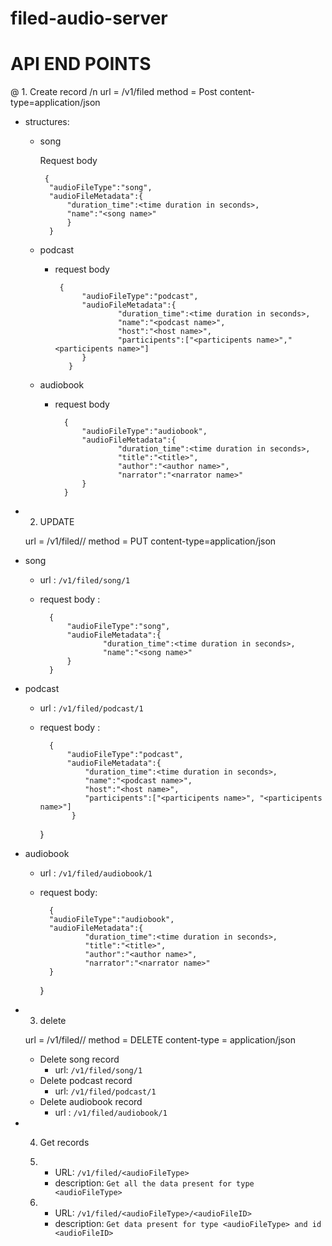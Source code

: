 # filed-audio-server


# API END POINTS

@ 1. Create record /n
    url = /v1/filed
    method = Post
    content-type=application/json
    
   - structures:
        - song 
                
             Request body
                
               {
                "audioFileType":"song",
                "audioFileMetadata":{
                    "duration_time":<time duration in seconds>,
                    "name":"<song name>"
                    }
                }
        - podcast
            
            - request body
                   
                   {
                        "audioFileType":"podcast",
                        "audioFileMetadata":{
                                "duration_time":<time duration in seconds>,
                                "name":"<podcast name>",
                                "host":"<host name>",
                                "participents":["<participents name>","<participents name>"]
                        }
                     }      
        - audiobook
        
            - request body
            
                    {
                        "audioFileType":"audiobook",
                        "audioFileMetadata":{
                                "duration_time":<time duration in seconds>,
                                "title":"<title>",
                                "author":"<author name>",
                                "narrator":"<narrator name>"
                        }
                    }
                    
- 2. UPDATE

    url = /v1/filed/<audioFileType>/<audioFileID> 
    method = PUT
    content-type=application/json
- song
    
    - url : `/v1/filed/song/1`
    - request body :
            
            {
                "audioFileType":"song",
                "audioFileMetadata":{
                        "duration_time":<time duration in seconds>,
                        "name":"<song name>"    
                }
            }
        
        
    
- podcast
    
    - url : `/v1/filed/podcast/1`
    - request body : 
    
            {
                "audioFileType":"podcast",
                "audioFileMetadata":{
                    "duration_time":<time duration in seconds>,
                    "name":"<podcast name>",
                    "host":"<host name>",
                    "participents":["<participents name>", "<participents name>"]    
                 }    
        }
    
    
- audiobook
    
    - url : `/v1/filed/audiobook/1`       
    - request body:
    
            {
            "audioFileType":"audiobook",
            "audioFileMetadata":{
                    "duration_time":<time duration in seconds>,
                    "title":"<title>",
                    "author":"<author name>",
                    "narrator":"<narrator name>"  
            }
        }

- 3. delete
  
    url = /v1/filed/<audioFileType>/<audioFileID>
    method = DELETE
    content-type = application/json
    
    - Delete song record
        - url: `/v1/filed/song/1` 
    - Delete podcast record
        - url: `/v1/filed/podcast/1`
    - Delete audiobook record
        - url : `/v1/filed/audiobook/1`

- 4. Get records

   1. - URL:  `/v1/filed/<audioFileType>`
      - description: `Get all the data present for type <audioFileType>`
    
   2. - URL:  `/v1/filed/<audioFileType>/<audioFileID>`
      - description: `Get data present for type <audioFileType> and id <audioFileID>`    
